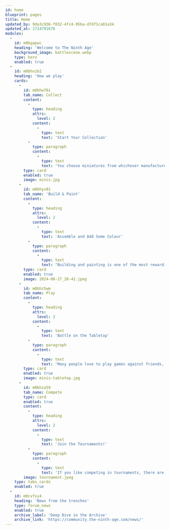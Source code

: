 ```yaml
---
id: home
blueprint: pages
title: Home
updated_by: 9da3c936-f032-4fc4-95ba-d7d71ca81a34
updated_at: 1724791676
modules:
  -
    id: m0bgapwc
    heading: 'Welcome to The Ninth Age'
    background_image: battlescene.webp
    type: hero
    enabled: true
  -
    id: m0bhvzb1
    heading: 'How we play'
    cards:
      -
        id: m0bhw70i
        tab_name: Collect
        content:
          -
            type: heading
            attrs:
              level: 2
            content:
              -
                type: text
                text: 'Start Your Collection'
          -
            type: paragraph
            content:
              -
                type: text
                text: 'You choose miniatures from whichever manufacturer you like the most. If you prefer to try the game out first, you can print out and use paper proxies. You can also play against others online, using third-party services.'
        type: card
        enabled: true
        image: minis.jpg
      -
        id: m0bhyv81
        tab_name: 'Build & Paint'
        content:
          -
            type: heading
            attrs:
              level: 2
            content:
              -
                type: text
                text: 'Assemble and Add Some Colour'
          -
            type: paragraph
            content:
              -
                type: text
                text: "Building and painting is one of the most rewarding parts of the Warhammer hobby. Whether you're crafting a regular human soldier, a towering daemon, or a colossal mechanical construct, your skills will grow with practice as you bring your miniatures to life."
        type: card
        enabled: true
        image: 2024-08-27_20-42.jpeg
      -
        id: m0bhz5wm
        tab_name: Play
        content:
          -
            type: heading
            attrs:
              level: 2
            content:
              -
                type: text
                text: 'Battle on the Tabletop'
          -
            type: paragraph
            content:
              -
                type: text
                text: 'Many people love to play games against friends, family, and other members of the Ninth Age community. If you want to play'
        type: card
        enabled: true
        image: minis-tabletop.jpg
      -
        id: m0bhza59
        tab_name: Compete
        type: card
        enabled: true
        content:
          -
            type: heading
            attrs:
              level: 2
            content:
              -
                type: text
                text: 'Join the Tournaments!'
          -
            type: paragraph
            content:
              -
                type: text
                text: 'If you like competing in tournaments, there are several competitions each year.'
        image: tournament.jpeg
    type: tabs_cards
    enabled: true
  -
    id: m0cvfxy4
    heading: 'News from the trenches'
    type: forum_news
    enabled: true
    archive_label: 'Deep Dive in the Archive'
    archive_link: 'https://community.the-ninth-age.com/news/'
---
```

